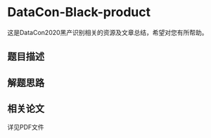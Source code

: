# DataCon-Black-product
这是DataCon2020黑产识别相关的资源及文章总结，希望对您有所帮助。


## 题目描述

## 解题思路

## 相关论文


详见PDF文件
